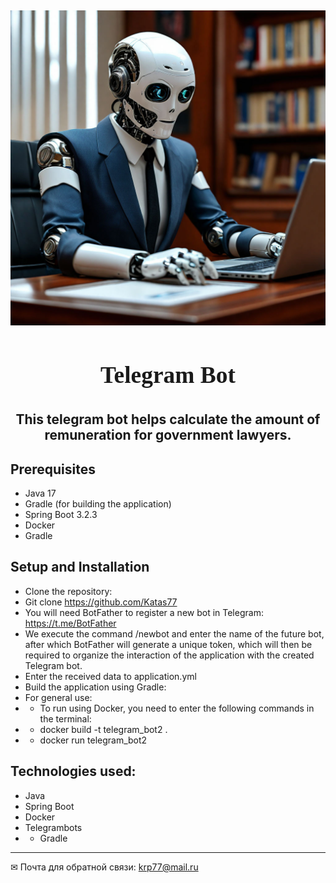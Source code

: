 
<h2 align="center">

![image](./image/3.jpg )

</h2>

<center><font size="6" face="Georgia"> <h3> Telegram Bot 
</h3></font>

##  This telegram bot helps calculate the amount of remuneration for government lawyers.
</center>





## Prerequisites
- Java 17
- Gradle (for building the application)
- Spring Boot 3.2.3
- Docker 
- Gradle

## Setup and Installation
- Clone the repository:
- Git clone <a href="">https://github.com/Katas77</a>
- You will need BotFather to register a new bot in Telegram: <a href="">https://t.me/BotFather</a>
- We execute the command /newbot and enter the name of the future bot, after which BotFather will generate a unique token, which will then be required to organize the interaction of the application with the created Telegram bot.
- Enter the received data to application.yml
- Build the application using Gradle:
- For general use:
- - To run using Docker, you need to enter the following commands in the terminal:
- - docker build -t telegram_bot2 .   
- - docker run telegram_bot2





## Technologies used:
- Java
- Spring Boot
- Docker
- Telegrambots
- - Gradle




____
✉ Почта для обратной связи:
<a href="">krp77@mail.ru</a>




